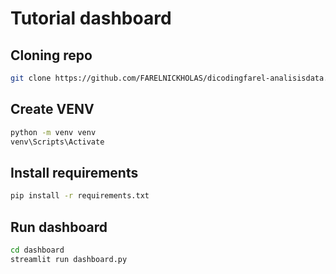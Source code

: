 # Tutorial dashboard

## Cloning repo
```bash
git clone https://github.com/FARELNICKHOLAS/dicodingfarel-analisisdata.git
```

## Create VENV
```bash
python -m venv venv
venv\Scripts\Activate
```

## Install requirements
```bash
pip install -r requirements.txt
```

## Run dashboard
```bash
cd dashboard
streamlit run dashboard.py
```